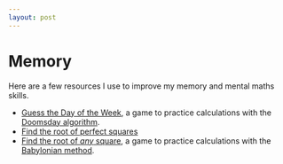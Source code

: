 ```yaml
---
layout: post
---
```


# Memory

Here are a few resources I use to improve my memory and mental maths skills.

- [Guess the Day of the Week](/dow-trainer/), a game to practice calculations with the [Doomsday algorithm](https://en.wikipedia.org/wiki/Doomsday_rule).
- [Find the root of perfect squares](/perfect-square-root-trainer/)
- [Find the root of *any* square](/square-root-trainer/), a game to practice calculations with the [Babylonian method](https://en.wikipedia.org/wiki/Methods_of_computing_square_roots#Babylonian_method).